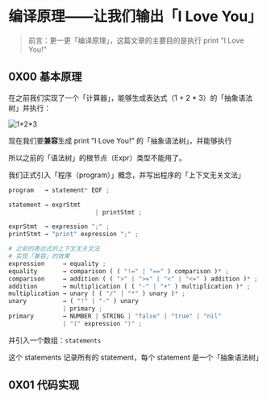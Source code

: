 # 编译原理——让我们输出「I Love You」





> 前言：更一更「编译原理」，这篇文章的主要目的是执行 print "I Love You!"



## 0X00 基本原理



在之前我们实现了一个「计算器」，能够生成表达式（1 + 2 * 3）的「抽象语法树」并执行：



![1+2*3](https://upload-images.jianshu.io/upload_images/15548795-52d22281e236ce9e.png?imageMogr2/auto-orient/strip%7CimageView2/2/w/1240)



现在我们要**兼容**生成  print "I Love You!" 的「抽象语法树」，并能够执行



所以之前的「语法树」的根节点（Expr）类型不能用了。



我们正式引入「程序（program）」概念，并写出程序的「上下文无关文法」



```python
program   → statement* EOF ;

statement → exprStmt
          				| printStmt ;

exprStmt  → expression ";" ;
printStmt → "print" expression ";" ;

# 之前的表达式的上下文无关文法
# 实现「兼容」的效果
expression     → equality ;
equality       → comparison ( ( "!=" | "==" ) comparison )* ;
comparison     → addition ( ( ">" | ">=" | "<" | "<=" ) addition )* ;
addition       → multiplication ( ( "-" | "+" ) multiplication )* ;
multiplication → unary ( ( "/" | "*" ) unary )* ;
unary          → ( "!" | "-" ) unary
               | primary ;
primary        → NUMBER | STRING | "false" | "true" | "nil"
               | "(" expression ")" ;
```



并引入一个数组：`statements`



这个 statements 记录所有的 statement，每个 statement 是一个「抽象语法树」



## 0X01 代码实现









